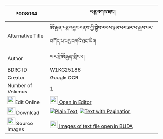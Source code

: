 |P008064|པདྨ་བཀའ་ཐང་། 
| --- | --- 
|Alternative Title |ཨོ་རྒྱན་པདྨ་འབྱུང་གནས་ཀྱི་སྐྱེས་རབས་རྣམ་པར་ཐར་པ་རྒྱས་པར་བཀོད་པ་པདྨ་བཀའི་ཐང་ཡིག
|Author| ཡར་རྗེ་ཨོ་རྒྱན་གླིང་པ།
|BDRC ID | W1KG25186
|Creator | Google OCR
|Number of Volumes| 1
|<img width="25" src="https://img.icons8.com/color/25/000000/edit-property.png">Edit Online| [<img width="25" src="https://avatars.githubusercontent.com/u/45091458?s=200&v=4"> Open in Editor](http://editor.openpecha.org/P008064)
|<img width="25" src="https://img.icons8.com/fluent/48/000000/download-2.png"/>  Download | [![](https://img.icons8.com/color/20/000000/txt.png)Plain Text](https://github.com/Openpecha/P008064/releases/download/v1/pema_ka_tang_plain_P008064.zip), [![](https://img.icons8.com/color/20/000000/txt.png)Text with Pagination](https://github.com/Openpecha/P008064/releases/download/v1/pema_ka_tang_pages_P008064.zip)
|<img width="25" src="https://img.icons8.com/plasticine/100/000000/pictures-folder.png"/>  Source Images | [<img width="25" src="https://library.bdrc.io/icons/BUDA-small.svg"> Images of text file open in BUDA](https://library.bdrc.io/show/bdr:W1KG25186)